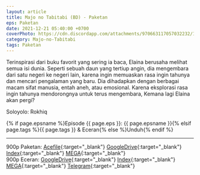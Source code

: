 ```yaml
---
layout: article
title: Majo no Tabitabi (BD) - Paketan
eps: Paketan
date: 2021-12-21 05:40:00 +0700
coverPhoto: https://cdn.discordapp.com/attachments/970663117057032232/1003664978689130557/mpv-shot0075.jpg
category: Majo-no-Tabitabi
tags: Paketan
---
```


Terinspirasi dari buku favorit yang sering ia baca, Elaina berusaha melihat semua isi dunia. Seperti sebuah daun yang tertiup angin, dia mengembara dari satu negeri ke negeri lain, karena ingin memuaskan rasa ingin tahunya dan mencari pengalaman yang baru. Dia dihadapkan dengan berbagai macam sifat manusia, entah aneh, atau emosional. Karena eksplorasi rasa ingin tahunya mendorongnya untuk terus mengembara, Kemana lagi Elaina akan pergi?

Soloyolo: Rokhiq

{% if page.epsname %}Episode {{ page.eps }}: {{ page.epsname }}{% elsif page.tags %}{{ page.tags }} & Eceran{% else %}Unduh{% endif %}

---
900p Paketan: [Acefile](https://acefile.co/f/73180317/elaina-majo-no-tabitabi-bdx265-900pflac-7z
){:target="_blank"} [GoogleDrive](https://drive.google.com/file/d/1dKvLRdETMsa8Nu46HIgqKz2pnboZy3D-/view?usp=sharing){:target="_blank"} [Index](https://proyek.a-1ddl.workers.dev/1:/%5BElaina%5D%20Majo%20no%20Tabitabi%20%5BBD%5D%5Bx265%20900p%5D%5BFLAC%5D.7z){:target="_blank"} [MEGA](https://mega.nz/file/0n5AQaQS#5lBk4qKUUHNzPqWXqMbao8AGy4Samujsx8FaOqfg6ks){:target="_blank"}<br>
900p Eceran: [GoogleDrive](https://drive.google.com/drive/folders/1eIHVLZCstxrEWg1BUdd0dIYuwsVEusM6?usp=sharing){:target="_blank"} [Index](https://proyek.a-1ddl.workers.dev/0:/Musim%20Gugur%202020/%5BBD%5D/%5BElaina%5D%20Majo%20no%20Tabitabi%20%5BBD%5D%5Bx265%20900p%5D%5BFLAC%5D/){:target="_blank"} [MEGA](https://mega.nz/folder/NqpVEQ6L#2YiMJ83AK3seo6UKhe8y_w){:target="_blank"} [Telegram](https://t.me/a1fansub/35){:target="_blank"}
